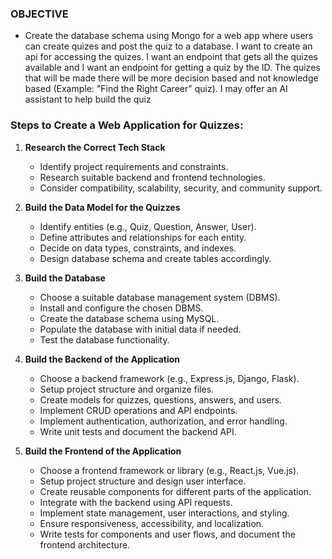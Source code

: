 ### OBJECTIVE
   - Create the database schema using Mongo for a web app where users can create quizes and post the quiz to a database. I want to create an api for accessing the quizes. I want an endpoint that gets all the quizes available and I want an endpoint for getting a quiz by the ID. The quizes that will be made there will be more decision based and not knowledge based (Example: "Find the Right Career" quiz). I may offer an AI assistant to help build the quiz

### Steps to Create a Web Application for Quizzes:

1. **Research the Correct Tech Stack**
   - Identify project requirements and constraints.
   - Research suitable backend and frontend technologies.
   - Consider compatibility, scalability, security, and community support.

2. **Build the Data Model for the Quizzes**
   - Identify entities (e.g., Quiz, Question, Answer, User).
   - Define attributes and relationships for each entity.
   - Decide on data types, constraints, and indexes.
   - Design database schema and create tables accordingly.

3. **Build the Database**
   - Choose a suitable database management system (DBMS).
   - Install and configure the chosen DBMS.
   - Create the database schema using MySQL.
   - Populate the database with initial data if needed.
   - Test the database functionality.

4. **Build the Backend of the Application**
   - Choose a backend framework (e.g., Express.js, Django, Flask).
   - Setup project structure and organize files.
   - Create models for quizzes, questions, answers, and users.
   - Implement CRUD operations and API endpoints.
   - Implement authentication, authorization, and error handling.
   - Write unit tests and document the backend API.

5. **Build the Frontend of the Application**
   - Choose a frontend framework or library (e.g., React.js, Vue.js).
   - Setup project structure and design user interface.
   - Create reusable components for different parts of the application.
   - Integrate with the backend using API requests.
   - Implement state management, user interactions, and styling.
   - Ensure responsiveness, accessibility, and localization.
   - Write tests for components and user flows, and document the frontend architecture.

